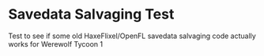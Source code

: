 # Savedata Salvaging Test

Test to see if some old HaxeFlixel/OpenFL savedata salvaging code actually works for Werewolf Tycoon 1